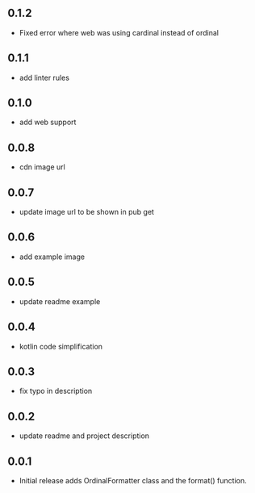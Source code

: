 ## 0.1.2

* Fixed error where web was using cardinal instead of ordinal

## 0.1.1

* add linter rules

## 0.1.0

* add web support

## 0.0.8

* cdn image url

## 0.0.7

* update image url to be shown in pub get

## 0.0.6

* add example image

## 0.0.5

* update readme example

## 0.0.4

* kotlin code simplification

## 0.0.3

* fix typo in description

## 0.0.2

* update readme and project description

## 0.0.1

* Initial release adds OrdinalFormatter class and the format() function.

